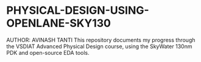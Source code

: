 # PHYSICAL-DESIGN-USING-OPENLANE-SKY130
AUTHOR: AVINASH TANTI
This repository documents my progress through the VSDIAT Advanced Physical Design course, using the SkyWater 130nm PDK and open-source EDA tools.
